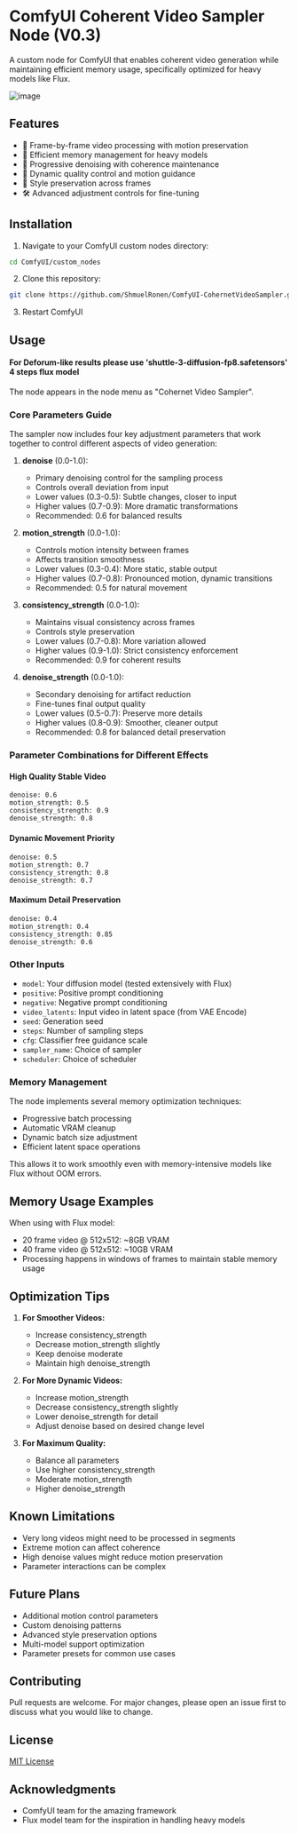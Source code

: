 # ComfyUI Coherent Video Sampler Node (V0.3)

A custom node for ComfyUI that enables coherent video generation while maintaining efficient memory usage, specifically optimized for heavy models like Flux.

![image](https://github.com/user-attachments/assets/a690a69b-675c-4658-a1be-761017b0fabb)

## Features

- 🎥 Frame-by-frame video processing with motion preservation
- 🧠 Efficient memory management for heavy models
- 🔄 Progressive denoising with coherence maintenance
- 💫 Dynamic quality control and motion guidance
- 🎨 Style preservation across frames
- 🛠️ Advanced adjustment controls for fine-tuning

## Installation

1. Navigate to your ComfyUI custom nodes directory:
```bash
cd ComfyUI/custom_nodes
```

2. Clone this repository:
```bash
git clone https://github.com/ShmuelRonen/ComfyUI-CohernetVideoSampler.git
```

3. Restart ComfyUI

## Usage

#### For Deforum-like results please use 'shuttle-3-diffusion-fp8.safetensors' 4 steps flux model

The node appears in the node menu as "Cohernet Video Sampler". 

### Core Parameters Guide

The sampler now includes four key adjustment parameters that work together to control different aspects of video generation:

1. **denoise** (0.0-1.0):
   - Primary denoising control for the sampling process
   - Controls overall deviation from input
   - Lower values (0.3-0.5): Subtle changes, closer to input
   - Higher values (0.7-0.9): More dramatic transformations
   - Recommended: 0.6 for balanced results

2. **motion_strength** (0.0-1.0):
   - Controls motion intensity between frames
   - Affects transition smoothness
   - Lower values (0.3-0.4): More static, stable output
   - Higher values (0.7-0.8): Pronounced motion, dynamic transitions
   - Recommended: 0.5 for natural movement

3. **consistency_strength** (0.0-1.0):
   - Maintains visual consistency across frames
   - Controls style preservation
   - Lower values (0.7-0.8): More variation allowed
   - Higher values (0.9-1.0): Strict consistency enforcement
   - Recommended: 0.9 for coherent results

4. **denoise_strength** (0.0-1.0):
   - Secondary denoising for artifact reduction
   - Fine-tunes final output quality
   - Lower values (0.5-0.7): Preserve more details
   - Higher values (0.8-0.9): Smoother, cleaner output
   - Recommended: 0.8 for balanced detail preservation

### Parameter Combinations for Different Effects

#### High Quality Stable Video
```
denoise: 0.6
motion_strength: 0.5
consistency_strength: 0.9
denoise_strength: 0.8
```

#### Dynamic Movement Priority
```
denoise: 0.5
motion_strength: 0.7
consistency_strength: 0.8
denoise_strength: 0.7
```

#### Maximum Detail Preservation
```
denoise: 0.4
motion_strength: 0.4
consistency_strength: 0.85
denoise_strength: 0.6
```

### Other Inputs
- `model`: Your diffusion model (tested extensively with Flux)
- `positive`: Positive prompt conditioning
- `negative`: Negative prompt conditioning
- `video_latents`: Input video in latent space (from VAE Encode)
- `seed`: Generation seed
- `steps`: Number of sampling steps
- `cfg`: Classifier free guidance scale
- `sampler_name`: Choice of sampler
- `scheduler`: Choice of scheduler

### Memory Management
The node implements several memory optimization techniques:
- Progressive batch processing
- Automatic VRAM cleanup
- Dynamic batch size adjustment
- Efficient latent space operations

This allows it to work smoothly even with memory-intensive models like Flux without OOM errors.

## Memory Usage Examples

When using with Flux model:
- 20 frame video @ 512x512: ~8GB VRAM
- 40 frame video @ 512x512: ~10GB VRAM
- Processing happens in windows of frames to maintain stable memory usage

## Optimization Tips

1. **For Smoother Videos:**
   - Increase consistency_strength
   - Decrease motion_strength slightly
   - Keep denoise moderate
   - Maintain high denoise_strength

2. **For More Dynamic Videos:**
   - Increase motion_strength
   - Decrease consistency_strength slightly
   - Lower denoise_strength for detail
   - Adjust denoise based on desired change level

3. **For Maximum Quality:**
   - Balance all parameters
   - Use higher consistency_strength
   - Moderate motion_strength
   - Higher denoise_strength

## Known Limitations

- Very long videos might need to be processed in segments
- Extreme motion can affect coherence
- High denoise values might reduce motion preservation
- Parameter interactions can be complex

## Future Plans

- Additional motion control parameters
- Custom denoising patterns
- Advanced style preservation options
- Multi-model support optimization
- Parameter presets for common use cases

## Contributing

Pull requests are welcome. For major changes, please open an issue first to discuss what you would like to change.

## License

[MIT License](LICENSE)

## Acknowledgments

- ComfyUI team for the amazing framework
- Flux model team for the inspiration in handling heavy models
